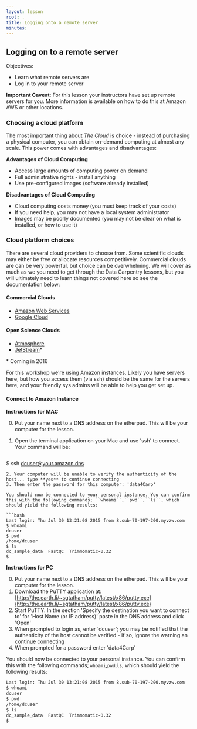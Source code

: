 ```yaml
---
layout: lesson
root: .
title: Logging onto a remote server
minutes: 
---
```


## Logging on to a remote server


Objectives:

* Learn what remote servers are
* Log in to your remote server

**Important Caveat**: For this lesson your instructors have set up remote servers for
you. More information is available on how to do this at Amazon AWS or other locations.

### Choosing a cloud platform

The most important thing about *The Cloud* is choice - instead of purchasing a physical computer, you can obtain on-demand computing at almost any scale. This power comes with advantages and disadvantages:

**Advantages of Cloud Computing**
* Access large amounts of computing power on demand
* Full administrative rights - install anything
* Use pre-configured images (software already installed)
 

**Disadvantages of Cloud Computing**
* Cloud computing costs money (you must keep track of your costs)
* If you need help, you may not have a local system administrator 
* Images may be poorly documented (you may not be clear on what is installed, or how to use it)

### Cloud platform choices

There are several cloud providers to choose from. Some scientific clouds may either be free or allocate resources competitively. Commercial clouds are can be very powerful, but choice can be overwhelming. We will cover as much as we you need to get through the Data Carpentry lessons, but you will ultimately need to learn things not covered here so see the documentation below:

#### Commercial Clouds

* [Amazon Web Services](https://docs.aws.amazon.com/AWSEC2/latest/UserGuide/EC2_GetStarted.html)
* [Google Cloud](https://cloud.google.com/compute/docs/quickstart)

#### Open Science Clouds
* [Atmosphere](https://pods.iplantcollaborative.org/wiki/display/atmman/Getting+Started)
* [JetStream](http://jetstream-cloud.org/)*

\* Coming in 2016

For this workshop we're using Amazon instances. Likely you have servers here, but how 
you access them (via ssh) should be the same for the servers here, and your friendly
sys admins will be able to help you get set up. 


#### Connect to Amazon Instance

**Instructions for MAC**

0. Put your name next to a DNS address on the etherpad. This will be your computer for 
the lesson. 
1. Open the terminal application on your Mac and use 'ssh' to connect. Your command will be:

   ```bash
$ ssh dcuser@your.amazon.dns
```
2. Your computer will be unable to verify the authenticity of the host... type **yes** to continue connecting
3. Then enter the password for this computer: 'data4Carp'

You should now be connected to your personal instance. You can confirm this with the following commands; ``whoami``,``pwd``,``ls``, which should yield the following results:

```bash
Last login: Thu Jul 30 13:21:08 2015 from 8.sub-70-197-200.myvzw.com
$ whoami
dcuser
$ pwd
/home/dcuser
$ ls
dc_sample_data	FastQC	Trimmomatic-0.32
$ 
```

**Instructions for PC**

0. Put your name next to a DNS address on the etherpad. This will be your computer for 
the lesson. 
1. Download the PuTTY application at: [http://the.earth.li/~sgtatham/putty/latest/x86/putty.exe](http://the.earth.li/~sgtatham/putty/latest/x86/putty.exe)
2. Start PuTTY. In the section 'Specify the destination you want to connect to' for 'Host Name (or IP address)' paste in the DNS address and click 'Open'
5. When prompted to login as, enter 'dcuser'; you may be notified that the authenticity of the host cannot be verified - if so, ignore the warning an continue connecting
6. When prompted for a password enter 'data4Carp'

You should now be connected to your personal instance. You can confirm this with the following commands; ``whoami``,``pwd``,``ls``, which should yield the following results:

```bash
Last login: Thu Jul 30 13:21:08 2015 from 8.sub-70-197-200.myvzw.com
$ whoami
dcuser
$ pwd
/home/dcuser
$ ls
dc_sample_data	FastQC	Trimmomatic-0.32
$ 
```
